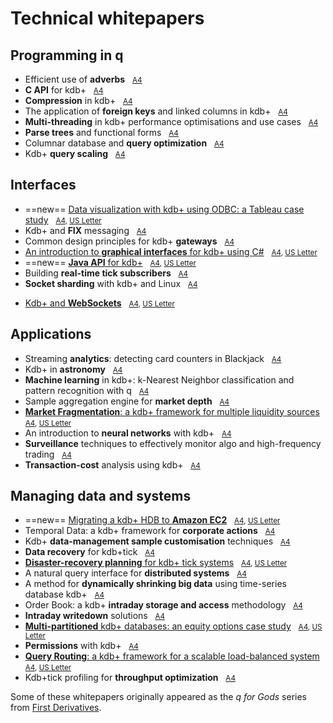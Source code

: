 # <i class="fa fa-map-o"></i> Technical whitepapers


## Programming in q

* Efficient use of **adverbs** &nbsp; <i class="fa fa-print"></i> [<small>A4</small>](wp/efficient_use_of_adverbs.pdf)
* **C API** for kdb+ &nbsp; <i class="fa fa-print"></i> [<small>A4</small>](wp/c_api_for_kdb.pdf)
* **Compression** in kdb+ &nbsp; <i class="fa fa-print"></i> [<small>A4</small>](wp/compression_in_kdb.pdf)
* The application of **foreign keys** and linked columns in kdb+ &nbsp; <i class="fa fa-print"></i> [<small>A4</small>](wp/the_application_of_foreign_keys_and_linked_columns_in_kdb.pdf)
* **Multi-threading** in kdb+ performance optimisations and use cases &nbsp; <i class="fa fa-print"></i> [<small>A4</small>](wp/multi_threading_in_kdb_performance_optimisations_and_use_cases.pdf)
* **Parse trees** and functional forms &nbsp; <i class="fa fa-print"></i> [<small>A4</small>](wp/parse_trees_and_functional_forms.pdf)
* Columnar database and **query optimization** &nbsp; <i class="fa fa-print"></i> [<small>A4</small>](wp/columnar_database_and_query_optimization.pdf)
* Kdb+ **query scaling** &nbsp; <i class="fa fa-print"></i> [<small>A4</small>](wp/kdb_query_scaling.pdf)


## Interfaces

* ==new== [Data visualization with kdb+ using ODBC: a Tableau case study](wp/data-visualization) &nbsp; <i class="fa fa-print"></i> <small>[A4](wp/data-visualization/data-visualization-a4.pdf), [US&nbsp;Letter](wp/data-visualization/data-visualization-us.pdf)</small>
* Kdb+ and **FIX** messaging &nbsp; <i class="fa fa-print"></i> [<small>A4</small>](wp/kdb_and_fix_messaging.pdf)
* Common design principles for kdb+ **gateways** &nbsp; <i class="fa fa-print"></i> [<small>A4</small>](wp/common_design_principles_for_kdb_gateways.pdf)
* [An introduction to **graphical interfaces** for kdb+ using C#](wp/gui) &nbsp; <i class="fa fa-print"></i> <small>[A4](wp/gui/csharp-gui-a4.pdf), [US&nbsp;Letter](wp/gui/csharp-gui-us.pdf)</small>
* ==new== [**Java API** for kdb+](wp/java-api) &nbsp; <i class="fa fa-print"></i> <small>[A4](wp/java-api/java-api-a4.pdf), [US&nbsp;Letter](wp/java-api/java-api-us.pdf)</small>
* Building **real-time tick subscribers** &nbsp; <i class="fa fa-print"></i> [<small>A4</small>](wp/building_real_time_tick_subscribers.pdf)
* **Socket sharding** with kdb+ and Linux &nbsp; <i class="fa fa-print"></i> [<small>A4</small>](wp/socket-sharding.pdf) 
<!-- * [Kdb+ and **WebSockets**](wp/kdb_and_websockets.pdf)
 -->
* [Kdb+ and **WebSockets**](/wp/websockets) &nbsp; <i class="fa fa-print"></i> <small>[A4](/wp/websockets/websockets-a4.pdf), [US&nbsp;Letter](/wp/websockets/websockets-us.pdf)</small>


## Applications

* Streaming **analytics**: detecting card counters in Blackjack &nbsp; <i class="fa fa-print"></i> [<small>A4</small>](wp/card-counters-in-blackjack.pdf)
* Kdb+ in **astronomy** &nbsp; <i class="fa fa-print"></i> [<small>A4</small>](wp/kdb_in_astronomy.pdf)
* **Machine learning** in kdb+: k-Nearest Neighbor classification and pattern recognition with q &nbsp; <i class="fa fa-print"></i> [<small>A4</small>](wp/machine_learning_in_kdb.pdf)
* Sample aggregation engine for **market depth** &nbsp; <i class="fa fa-print"></i> [<small>A4</small>](wp/sample_aggregation_engine_for_market_depth.pdf)
* [**Market Fragmentation**: a kdb+ framework for multiple liquidity sources](wp/market-fragmentation/) &nbsp; <i class="fa fa-print"></i> <small>[A4](wp/market-fragmentation/market-fragmentation-a4.pdf), [US&nbsp;Letter](wp/market-fragmentation/market-fragmentation-us.pdf)</small>
* An introduction to **neural networks** with kdb+ &nbsp; <i class="fa fa-print"></i> [<small>A4</small>](wp/an_introduction_to_neural_networks_with_kdb.pdf)
* **Surveillance** techniques to effectively monitor algo and high-frequency trading &nbsp; <i class="fa fa-print"></i> [<small>A4</small>](wp/surveillance_techniques_to_effectively_monitor_algo_and_high_frequency_trading.pdf)
* **Transaction-cost** analysis using kdb+ &nbsp; <i class="fa fa-print"></i> [<small>A4</small>](wp/transaction_cost_analysis_using_kdb.pdf)


## Managing data and systems

* ==new== [Migrating a kdb+ HDB to **Amazon EC2**](/cloud/aws/) &nbsp; <i class="fa fa-print"></i> <small>[A4](/cloud/aws/aws-ec2-a4.pdf), [US&nbsp;Letter](/cloud/aws/aws-ec2-us.pdf)</small>
* Temporal Data: a kdb+ framework for **corporate actions** &nbsp; <i class="fa fa-print"></i> [<small>A4</small>](wp/temporal_data_a_kdb_framework_for_corporate_actions.pdf)
* Kdb+ **data-management sample customisation** techniques &nbsp; <i class="fa fa-print"></i> [<small>A4</small>](wp/kdb_data_management_sample_customisation_techniques_with_amendments.pdf)
* **Data recovery** for kdb+tick &nbsp; <i class="fa fa-print"></i> [<small>A4</small>](wp/data_recovery_for_kdb_tick.pdf)
* [**Disaster-recovery planning** for kdb+ tick systems](wp/disaster-recovery/) &nbsp; <i class="fa fa-print"></i> <small>[A4](wp/disaster-recovery/disaster-recovery-a4.pdf), [US Letter](wp/disaster-recovery/disaster-recovery-us.pdf) </small>
* A natural query interface for **distributed systems** &nbsp; <i class="fa fa-print"></i> [<small>A4</small>](wp/a_natural_query_interface_for_distributed_systems.pdf)
* A method for **dynamically shrinking big data** using time-series database kdb+ &nbsp; <i class="fa fa-print"></i> [<small>A4</small>](wp/time_series_simplification_in_kdb_a_method_for_dynamically_shrinking_big_data.pdf)
* Order Book: a kdb+ **intraday storage and access** methodology &nbsp; <i class="fa fa-print"></i> [<small>A4</small>](wp/order_book_a_kdb_intraday_storage_and_access_methodology.pdf)
* **Intraday writedown** solutions &nbsp; <i class="fa fa-print"></i> [<small>A4</small>](wp/intraday_writedown_solutions.pdf)
* [**Multi-partitioned** kdb+ databases: an equity options case study](wp/multi-partitioned-dbs/) &nbsp; <i class="fa fa-print"></i> <small>[A4](wp/multi-partitioned-dbs/multi-partitioned-dbs-a4.pdf), [US Letter](wp/multi-partitioned-dbs/multi-partitioned-dbs-us.pdf)</small>
* **Permissions** with kdb+ &nbsp; <i class="fa fa-print"></i> [<small>A4</small>](wp/permissions_with_kdb.pdf)
* [**Query Routing**: a kdb+ framework for a scalable load-balanced system](wp/query-routing/) &nbsp; <i class="fa fa-print"></i> <small>[A4](wp/query-routing/query-routing-a4.pdf), [US&nbsp;Letter](wp/query-routing/query-routing-us.pdf)</small>
* Kdb+tick profiling for **throughput optimization** &nbsp; <i class="fa fa-print"></i> [<small>A4</small>](wp/kdbtick_profiling_for_throughput_optimization.pdf)


Some of these whitepapers originally appeared as the _q for Gods_ series from [First Derivatives](http://firstderivatives.com).

